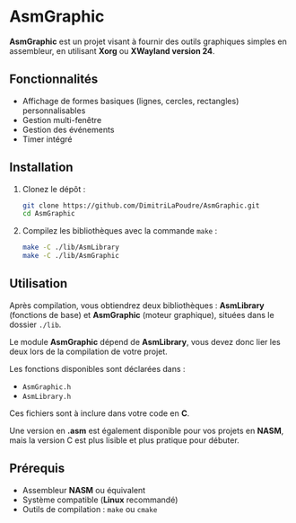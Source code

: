 # AsmGraphic

**AsmGraphic** est un projet visant à fournir des outils graphiques simples en assembleur, en utilisant **Xorg** ou **XWayland version 24**.

## Fonctionnalités

- Affichage de formes basiques (lignes, cercles, rectangles) personnalisables  
- Gestion multi-fenêtre  
- Gestion des événements  
- Timer intégré  

## Installation

1. Clonez le dépôt :
    ```bash
    git clone https://github.com/DimitriLaPoudre/AsmGraphic.git
    cd AsmGraphic
    ```

2. Compilez les bibliothèques avec la commande `make` :
    ```bash
    make -C ./lib/AsmLibrary
    make -C ./lib/AsmGraphic
    ```

## Utilisation

Après compilation, vous obtiendrez deux bibliothèques : **AsmLibrary** (fonctions de base) et **AsmGraphic** (moteur graphique), situées dans le dossier `./lib`.

Le module **AsmGraphic** dépend de **AsmLibrary**, vous devez donc lier les deux lors de la compilation de votre projet.

Les fonctions disponibles sont déclarées dans :
- `AsmGraphic.h`
- `AsmLibrary.h`

Ces fichiers sont à inclure dans votre code en **C**.

Une version en **.asm** est également disponible pour vos projets en **NASM**, mais la version C est plus lisible et plus pratique pour débuter.

## Prérequis

- Assembleur **NASM** ou équivalent  
- Système compatible (**Linux** recommandé)  
- Outils de compilation : `make` ou `cmake`

